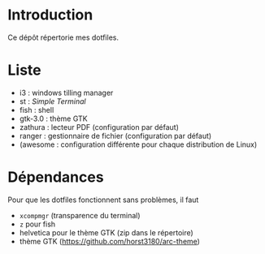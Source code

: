 # Introduction
Ce dépôt répertorie mes dotfiles.

# Liste

  - i3 : windows tilling manager
  - st : *Simple Terminal*
  - fish : shell
  - gtk-3.0 : thème GTK
  - zathura : lecteur PDF (configuration par défaut)
  - ranger : gestionnaire de fichier (configuration par défaut)
  - (awesome : configuration différente pour chaque distribution de Linux)

# Dépendances
Pour que les dotfiles fonctionnent sans problèmes, il faut

  - `xcompmgr` (transparence du terminal)
  - `z` pour fish
  - helvetica pour le thème GTK (zip dans le répertoire)
  - thème GTK (https://github.com/horst3180/arc-theme)
